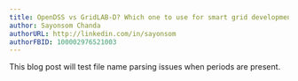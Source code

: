```yaml
---
title: OpenDSS vs GridLAB-D? Which one to use for smart grid development?
author: Sayonsom Chanda
authorURL: http://linkedin.com/in/sayonsom
authorFBID: 100002976521003
---
```


This blog post will test file name parsing issues when periods are present.

